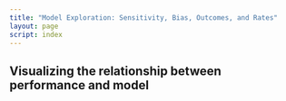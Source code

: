 ```yaml
---
title: "Model Exploration: Sensitivity, Bias, Outcomes, and Rates"
layout: page
script: index
---
```


## Visualizing the relationship between performance and model

<sdt-example-interactive>
  <sdt-table interactive display="accuracy"
    hits="80" misses="20" false-alarms="10" correct-rejections="90"></sdt-table>
  <roc-space interactive point="all" iso-d="all" iso-c="all"></roc-space>
  <sdt-model interactive threshold bias distributions sensitivity color="outcome"></sdt-model>
</sdt-example-interactive>
